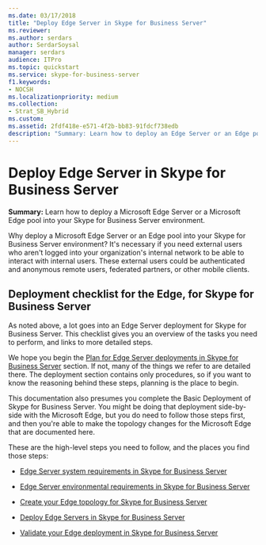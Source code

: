 ```yaml
---
ms.date: 03/17/2018
title: "Deploy Edge Server in Skype for Business Server"
ms.reviewer: 
ms.author: serdars
author: SerdarSoysal
manager: serdars
audience: ITPro
ms.topic: quickstart
ms.service: skype-for-business-server
f1.keywords:
- NOCSH
ms.localizationpriority: medium
ms.collection: 
- Strat_SB_Hybrid
ms.custom: 
ms.assetid: 2fdf418e-e571-4f2b-bb83-91fdcf738edb
description: "Summary: Learn how to deploy an Edge Server or an Edge pool into your Skype for Business Server environment."
---
```


# Deploy Edge Server in Skype for Business Server
 
**Summary:** Learn how to deploy a Microsoft Edge Server or a Microsoft Edge pool into your Skype for Business Server environment.
  
Why deploy a Microsoft Edge Server or an Edge pool into your Skype for Business Server environment? It's necessary if you need external users who aren't logged into your organization's internal network to be able to interact with internal users. These external users could be authenticated and anonymous remote users, federated partners, or other mobile clients.
  
## Deployment checklist for the Edge, for Skype for Business Server

As noted above, a lot goes into an Edge Server deployment for Skype for Business Server. This checklist gives you an overview of the tasks you need to perform, and links to more detailed steps.
  
We hope you begin the [Plan for Edge Server deployments in Skype for Business Server](../../plan-your-deployment/edge-server-deployments/edge-server-deployments.md) section. If not, many of the things we refer to are detailed there. The deployment section contains only procedures, so if you want to know the reasoning behind these steps, planning is the place to begin.
  
This documentation also presumes you complete the Basic Deployment of Skype for Business Server. You might be doing that deployment side-by-side with the Microsoft Edge, but you do need to follow those steps first, and then you're able to make the topology changes for the Microsoft Edge that are documented here.
  
These are the high-level steps you need to follow, and the places you find those steps:
  
- [Edge Server system requirements in Skype for Business Server](../../plan-your-deployment/edge-server-deployments/system-requirements.md)
    
- [Edge Server environmental requirements in Skype for Business Server](../../plan-your-deployment/edge-server-deployments/edge-environmental-requirements.md)
    
- [Create your Edge topology for Skype for Business Server](create-your-edge-topology.md)
    
- [Deploy Edge Servers in Skype for Business Server](deploy-edge-servers.md)
    
- [Validate your Edge deployment in Skype for Business Server](validate-edge-deployment.md)
    


